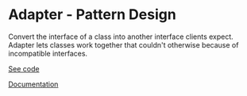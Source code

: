 # Adapter - Pattern Design

Convert the interface of a class into another interface clients expect. Adapter lets classes work together that couldn't otherwise because of incompatible interfaces.

[See code](https://github.com/RenierOliva/general/blob/master/CSharp/Design-Patterns/Adapter.cs)

[Documentation](http://www.dofactory.com/net/adapter-design-pattern)
